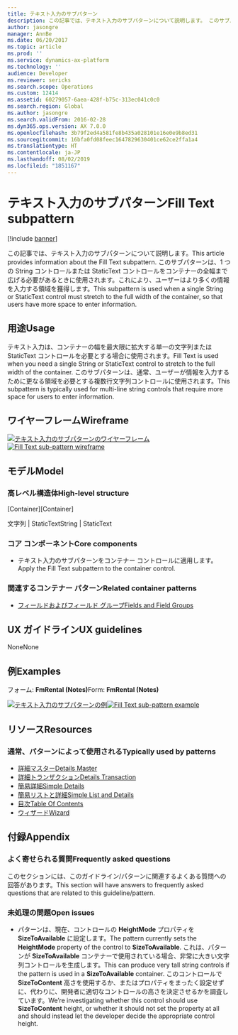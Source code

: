 ```yaml
---
title: テキスト入力のサブパターン
description: この記事では、テキスト入力のサブパターンについて説明します。 このサブパターンは、1 つの String コントロールまたは StaticText コントロールをコンテナーの全幅まで広げる必要があるときに使用されます。これにより、ユーザーはより多くの情報を入力する領域を獲得します。
author: jasongre
manager: AnnBe
ms.date: 06/20/2017
ms.topic: article
ms.prod: ''
ms.service: dynamics-ax-platform
ms.technology: ''
audience: Developer
ms.reviewer: sericks
ms.search.scope: Operations
ms.custom: 12414
ms.assetid: 60279057-6aea-428f-b75c-313ec041c0c0
ms.search.region: Global
ms.author: jasongre
ms.search.validFrom: 2016-02-28
ms.dyn365.ops.version: AX 7.0.0
ms.openlocfilehash: 3b79f2ed4a581fe8b435a028101e16e0e9b8ed31
ms.sourcegitcommit: 16bfa0fd08feec1647829630401ce62ce2ffa1a4
ms.translationtype: HT
ms.contentlocale: ja-JP
ms.lasthandoff: 08/02/2019
ms.locfileid: "1851167"
---
```

# <a name="fill-text-subpattern"></a><span data-ttu-id="ee8d7-104">テキスト入力のサブパターン</span><span class="sxs-lookup"><span data-stu-id="ee8d7-104">Fill Text subpattern</span></span>

[!include [banner](../includes/banner.md)]

<span data-ttu-id="ee8d7-105">この記事では、テキスト入力のサブパターンについて説明します。</span><span class="sxs-lookup"><span data-stu-id="ee8d7-105">This article provides information about the Fill Text subpattern.</span></span> <span data-ttu-id="ee8d7-106">このサブパターンは、1 つの String コントロールまたは StaticText コントロールをコンテナーの全幅まで広げる必要があるときに使用されます。これにより、ユーザーはより多くの情報を入力する領域を獲得します。</span><span class="sxs-lookup"><span data-stu-id="ee8d7-106">This subpattern is used when a single String or StaticText control must stretch to the full width of the container, so that users have more space to enter information.</span></span>

<a name="usage"></a><span data-ttu-id="ee8d7-107">用途</span><span class="sxs-lookup"><span data-stu-id="ee8d7-107">Usage</span></span>
-----

<span data-ttu-id="ee8d7-108">テキスト入力は、コンテナーの幅を最大限に拡大する単一の文字列または StaticText コントロールを必要とする場合に使用されます。</span><span class="sxs-lookup"><span data-stu-id="ee8d7-108">Fill Text is used when you need a single String or StaticText control to stretch to the full width of the container.</span></span> <span data-ttu-id="ee8d7-109">このサブパターンは、通常、ユーザーが情報を入力するために更なる領域を必要とする複数行文字列コントロールに使用されます。</span><span class="sxs-lookup"><span data-stu-id="ee8d7-109">This subpattern is typically used for multi-line string controls that require more space for users to enter information.</span></span>

## <a name="wireframe"></a><span data-ttu-id="ee8d7-110">ワイヤーフレーム</span><span class="sxs-lookup"><span data-stu-id="ee8d7-110">Wireframe</span></span>

<span data-ttu-id="ee8d7-111">[![テキスト入力のサブパターンのワイヤーフレーム](./media/filltext1.png)](./media/filltext1.png)</span><span class="sxs-lookup"><span data-stu-id="ee8d7-111">[![Fill Text sub-pattern wireframe](./media/filltext1.png)](./media/filltext1.png)</span></span>

## <a name="model"></a><span data-ttu-id="ee8d7-112">モデル</span><span class="sxs-lookup"><span data-stu-id="ee8d7-112">Model</span></span>
### <a name="high-level-structure"></a><span data-ttu-id="ee8d7-113">高レベル構造体</span><span class="sxs-lookup"><span data-stu-id="ee8d7-113">High-level structure</span></span>

<span data-ttu-id="ee8d7-114">[Container]</span><span class="sxs-lookup"><span data-stu-id="ee8d7-114">[Container]</span></span>

<span data-ttu-id="ee8d7-115">文字列 | StaticText</span><span class="sxs-lookup"><span data-stu-id="ee8d7-115">String | StaticText</span></span>

### <a name="core-components"></a><span data-ttu-id="ee8d7-116">コア コンポーネント</span><span class="sxs-lookup"><span data-stu-id="ee8d7-116">Core components</span></span>

-   <span data-ttu-id="ee8d7-117">テキスト入力のサブパターンをコンテナー コントロールに適用します。</span><span class="sxs-lookup"><span data-stu-id="ee8d7-117">Apply the Fill Text subpattern to the container control.</span></span>

### <a name="related-container-patterns"></a><span data-ttu-id="ee8d7-118">関連するコンテナー パターン</span><span class="sxs-lookup"><span data-stu-id="ee8d7-118">Related container patterns</span></span>

-   [<span data-ttu-id="ee8d7-119">フィールドおよびフィールド グループ</span><span class="sxs-lookup"><span data-stu-id="ee8d7-119">Fields and Field Groups</span></span>](fields-field-groups-subpattern.md)

## <a name="ux-guidelines"></a><span data-ttu-id="ee8d7-120">UX ガイドライン</span><span class="sxs-lookup"><span data-stu-id="ee8d7-120">UX guidelines</span></span>
<span data-ttu-id="ee8d7-121">None</span><span class="sxs-lookup"><span data-stu-id="ee8d7-121">None</span></span>

## <a name="examples"></a><span data-ttu-id="ee8d7-122">例</span><span class="sxs-lookup"><span data-stu-id="ee8d7-122">Examples</span></span>
<span data-ttu-id="ee8d7-123">フォーム: **FmRental (Notes)**</span><span class="sxs-lookup"><span data-stu-id="ee8d7-123">Form: **FmRental (Notes)**</span></span> 

<span data-ttu-id="ee8d7-124">[![テキスト入力のサブパターンの例](./media/filltext2.png)](./media/filltext2.png)</span><span class="sxs-lookup"><span data-stu-id="ee8d7-124">[![Fill Text sub-pattern example](./media/filltext2.png)](./media/filltext2.png)</span></span>

## <a name="resources"></a><span data-ttu-id="ee8d7-125">リソース</span><span class="sxs-lookup"><span data-stu-id="ee8d7-125">Resources</span></span>
### <a name="typically-used-by-patterns"></a><span data-ttu-id="ee8d7-126">通常、パターンによって使用される</span><span class="sxs-lookup"><span data-stu-id="ee8d7-126">Typically used by patterns</span></span>

-   [<span data-ttu-id="ee8d7-127">詳細マスター</span><span class="sxs-lookup"><span data-stu-id="ee8d7-127">Details Master</span></span>](details-master-form-pattern.md)
-   [<span data-ttu-id="ee8d7-128">詳細トランザクション</span><span class="sxs-lookup"><span data-stu-id="ee8d7-128">Details Transaction</span></span>](details-transaction-form-pattern.md)
-   [<span data-ttu-id="ee8d7-129">簡易詳細</span><span class="sxs-lookup"><span data-stu-id="ee8d7-129">Simple Details</span></span>](simple-details-form-pattern.md)
-   [<span data-ttu-id="ee8d7-130">簡易リストと詳細</span><span class="sxs-lookup"><span data-stu-id="ee8d7-130">Simple List and Details</span></span>](simple-list-details-form-pattern.md)
-   [<span data-ttu-id="ee8d7-131">目次</span><span class="sxs-lookup"><span data-stu-id="ee8d7-131">Table Of Contents</span></span>](table-of-contents-form-pattern.md)
-   [<span data-ttu-id="ee8d7-132">ウィザード</span><span class="sxs-lookup"><span data-stu-id="ee8d7-132">Wizard</span></span>](wizard-form-pattern.md)

## <a name="appendix"></a><span data-ttu-id="ee8d7-133">付録</span><span class="sxs-lookup"><span data-stu-id="ee8d7-133">Appendix</span></span>
### <a name="frequently-asked-questions"></a><span data-ttu-id="ee8d7-134">よく寄せられる質問</span><span class="sxs-lookup"><span data-stu-id="ee8d7-134">Frequently asked questions</span></span>

<span data-ttu-id="ee8d7-135">このセクションには、このガイドライン/パターンに関連するよくある質問への回答があります。</span><span class="sxs-lookup"><span data-stu-id="ee8d7-135">This section will have answers to frequently asked questions that are related to this guideline/pattern.</span></span>

### <a name="open-issues"></a><span data-ttu-id="ee8d7-136">未処理の問題</span><span class="sxs-lookup"><span data-stu-id="ee8d7-136">Open issues</span></span>

-   <span data-ttu-id="ee8d7-137">パターンは、現在、コントロールの **HeightMode** プロパティを **SizeToAvailable** に設定します。</span><span class="sxs-lookup"><span data-stu-id="ee8d7-137">The pattern currently sets the **HeightMode** property of the control to **SizeToAvailable**.</span></span> <span data-ttu-id="ee8d7-138">これは、パターンが **SizeToAvailable** コンテナーで使用されている場合、非常に大きい文字列コントロールを生成します。</span><span class="sxs-lookup"><span data-stu-id="ee8d7-138">This can produce very tall string controls if the pattern is used in a **SizeToAvailable** container.</span></span> <span data-ttu-id="ee8d7-139">このコントロールで **SizeToContent** 高さを使用するか、またはプロパティをまったく設定せずに、代わりに、開発者に適切なコントロールの高さを決定させるかを調査しています。</span><span class="sxs-lookup"><span data-stu-id="ee8d7-139">We’re investigating whether this control should use **SizeToContent** height, or whether it should not set the property at all and should instead let the developer decide the appropriate control height.</span></span>




